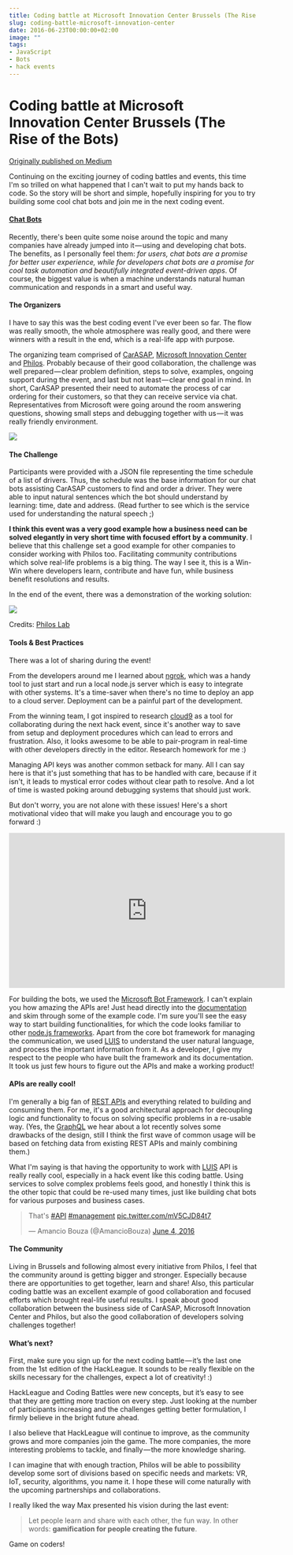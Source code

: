 ```yaml
---
title: Coding battle at Microsoft Innovation Center Brussels (The Rise of the Bots)
slug: coding-battle-microsoft-innovation-center
date: 2016-06-23T00:00:00+02:00
image: ""
tags:
- JavaScript
- Bots
- hack events
---
```


# Coding battle at Microsoft Innovation Center Brussels (The Rise of the Bots)

[Originally published on Medium](https://medium.com/@kalin.chernev/coding-battle-at-microsoft-innovation-center-brussels-the-rise-of-the-bots-f0887c15e257)

Continuing on the exciting journey of coding battles and events, this time I'm so trilled on what happened that I can't wait to put my hands back to code. So the story will be short and simple, hopefully inspiring for you to try building some cool chat bots and join me in the next coding event.

#### [Chat Bots][1]

Recently, there's been quite some noise around the topic and many companies have already jumped into it — using and developing chat bots. The benefits, as I personally feel them: _for users, chat bots are a promise for better user experience, while for developers chat bots are a promise for cool task automation and beautifully integrated event-driven apps_. Of course, the biggest value is when a machine understands natural human communication and responds in a smart and useful way.

#### The Organizers

I have to say this was the best coding event I've ever been so far. The flow was really smooth, the whole atmosphere was really good, and there were winners with a result in the end, which is a real-life app with purpose.

The organizing team comprised of [CarASAP][2], [Microsoft Innovation Center][3] and [Philos][4]. Probably because of their good collaboration, the challenge was well prepared — clear problem definition, steps to solve, examples, ongoing support during the event, and last but not least — clear end goal in mind. In short, CarASAP presented their need to automate the process of car ordering for their customers, so that they can receive service via chat. Representatives from Microsoft were going around the room answering questions, showing small steps and debugging together with us — it was really friendly environment.

![][5]

#### The Challenge

Participants were provided with a JSON file representing the time schedule of a list of drivers. Thus, the schedule was the base information for our chat bots assisting CarASAP customers to find and order a driver. They were able to input natural sentences which the bot should understand by learning: time, date and address. (Read further to see which is the service used for understanding the natural speech&nbsp;;)

**I think this event was a very good example how a business need can be solved elegantly in very short time with focused effort by a community**. I believe that this challenge set a good example for other companies to consider working with Philos too. Facilitating community contributions which solve real-life problems is a big thing. The way I see it, this is a Win-Win where developers learn, contribute and have fun, while business benefit resolutions and results.

In the end of the event, there was a demonstration of the working solution:

![][7]

Credits: [Philos&nbsp;Lab][6]

#### Tools &amp; Best Practices

There was a lot of sharing during the event!

From the developers around me I learned about [ngrok][8], which was a handy tool to just start and run a local node.js server which is easy to integrate with other systems. It's a time-saver when there's no time to deploy an app to a cloud server. Deployment can be a painful part of the development.

From the winning team, I got inspired to research [cloud9][9] as a tool for collaborating during the next hack event, since it's another way to save from setup and deployment procedures which can lead to errors and frustration. Also, it looks awesome to be able to pair-program in real-time with other developers directly in the editor. Research homework for me&nbsp;:)

Managing API keys was another common setback for many. All I can say here is that it's just something that has to be handled with care, because if it isn't, it leads to mystical error codes without clear path to resolve. And a lot of time is wasted poking around debugging systems that should just work.

But don't worry, you are not alone with these issues! Here's a short motivational video that will make you laugh and encourage you to go forward&nbsp;:)

<iframe width="560" height="315" src="https://www.youtube.com/embed/zFO1cRr5-qY?rel=0" frameborder="0" allowfullscreen></iframe>

For building the bots, we used the [Microsoft Bot Framework][10]. I can't explain you how amazing the APIs are! Just head directly into the [documentation][11] and skim through some of the example code. I'm sure you'll see the easy way to start building functionalities, for which the code looks familiar to other [node.js frameworks][12]. Apart from the core bot framework for managing the communication, we used [LUIS][13] to understand the user natural language, and process the important information from it. As a developer, I give my respect to the people who have built the framework and its documentation. It took us just few hours to figure out the APIs and make a working product!

#### APIs are really&nbsp;cool!

I'm generally a big fan of [REST APIs][14] and everything related to building and consuming them. For me, it's a good architectural approach for decoupling logic and functionality to focus on solving specific problems in a re-usable way. (Yes, the [GraphQL][15] we hear about a lot recently solves some drawbacks of the design, still I think the first wave of common usage will be based on fetching data from existing REST APIs and mainly combining them.)

What I'm saying is that having the opportunity to work with [LUIS][16] API is really really cool, especially in a hack event like this coding battle. Using services to solve complex problems feels good, and honestly I think this is the other topic that could be re-used many times, just like building chat bots for various purposes and business cases.

<blockquote class="twitter-tweet" data-lang="en"><p lang="en" dir="ltr">That&#39;s <a href="https://twitter.com/hashtag/API?src=hash">#API</a> <a href="https://twitter.com/hashtag/management?src=hash">#management</a> <a href="https://t.co/mV5CJD84t7">pic.twitter.com/mV5CJD84t7</a></p>&mdash; Amancio Bouza (@AmancioBouza) <a href="https://twitter.com/AmancioBouza/status/738993707140190208">June 4, 2016</a></blockquote>
<script async src="//platform.twitter.com/widgets.js" charset="utf-8"></script>

#### The Community

Living in Brussels and following almost every initiative from Philos, I feel that the community around is getting bigger and stronger. Especially because there are opportunities to get together, learn and share! Also, this particular coding battle was an excellent example of good collaboration and focused efforts which brought real-life useful results. I speak about good collaboration between the business side of CarASAP, Microsoft Innovation Center and Philos, but also the good collaboration of developers solving challenges together!

#### What’s next?

First, make sure you sign up for the next coding battle — it’s the last one from the 1st edition of the HackLeague. It sounds to be really flexible on the skills necessary for the challenges, expect a lot of creativity! :)

HackLeague and Coding Battles were new concepts, but it’s easy to see that they are getting more traction on every step. Just looking at the number of participants increasing and the challenges getting better formulation, I firmly believe in the bright future ahead.

I also believe that HackLeague will continue to improve, as the community grows and more companies join the game. The more companies, the more interesting problems to tackle, and finally — the more knowledge sharing.

I can imagine that with enough traction, Philos will be able to possibility develop some sort of divisions based on specific needs and markets: VR, IoT, security, algorithms, you name it. I hope these will come naturally with the upcoming partnerships and collaborations.

I really liked the way Max presented his vision during the last event:

> Let people learn and share with each other, the fun way. In other words: **gamification for people creating the future**.

Game on coders!

[1]: https://en.wikipedia.org/wiki/Chatbot
[2]: http://www.carasap.be/en/
[3]: http://www.mic-brussels.be/en/home/
[4]: https://www.philos.io/
[5]: https://cdn-images-1.medium.com/max/800/1*ZVk4GCCCk6zithaBa8I3-Q.jpeg
[6]: https://www.facebook.com/philos.io/
[7]: https://cdn-images-1.medium.com/max/800/1*7OYP5OSbEVuKgF4eIs9Xcw.jpeg
[8]: https://ngrok.com/
[9]: https://c9.io/
[10]: https://dev.botframework.com/
[11]: http://docs.botframework.com/builder/node/overview/#navtitle
[12]: http://loopback.io/resources/#compare
[13]: https://www.luis.ai/
[14]: https://en.wikipedia.org/wiki/Representational_state_transfer
[15]: http://graphql.org/
[16]: http://docs.botframework.com/builder/node/dialogs/LuisDialog/
